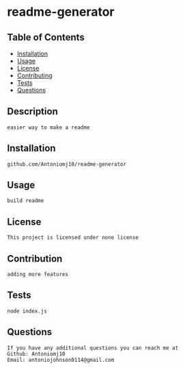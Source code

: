 # readme-generator 

 ## Table of Contents
- [Installation](#installation)
- [Usage](#Usage)
- [License](#License)
- [Contributing](#Contributing)
- [Tests](#Tests)
- [Questions](#Questions)

## Description
    easier way to make a readme 
## Installation
    github.com/Antoniomj10/readme-generator
## Usage
    build readme
## License
    This project is licensed under none license
## Contribution
    adding more features
## Tests
    node index.js
## Questions
    If you have any additional questions you can reach me at
    Github: Antoniomj10
    Email: antoniojohnson0114@gmail.com